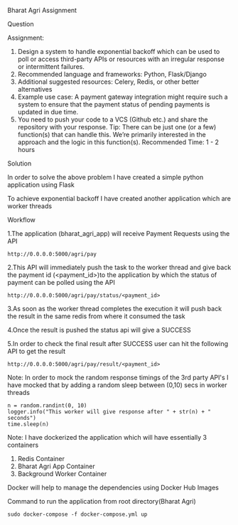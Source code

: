 Bharat Agri Assignment

Question

Assignment:
1. Design a system to handle exponential backoff which can be used to poll or access
third-party APIs or resources with an irregular response or intermittent failures.
2. Recommended language and frameworks: Python, Flask/Django
3. Additional suggested resources: Celery, Redis, or other better alternatives
4. Example use case: A payment gateway integration might require such a system to
ensure that the payment status of pending payments is updated in due time.
5. You need to push your code to a VCS (Github etc.) and share the repository with
your response.
Tip: There can be just one (or a few) function(s) that can handle this. We’re primarily
interested in the approach and the logic in this function(s).
Recommended Time: 1 - 2 hours
   

Solution

In order to solve the above problem I have created a simple python application
using Flask 

To achieve exponential backoff I have created another application which are
worker threads

Workflow

1.The application (bharat_agri_app) will receive Payment Requests
using the API

    http://0.0.0.0:5000/agri/pay

2.This API will immediately push the task to the worker thread
and give back the payment id (<payment_id>)to the application 
by which the status of payment can be polled using the API

    http://0.0.0.0:5000/agri/pay/status/<payment_id>

3.As soon as the worker thread completes the execution it will push back the
result in the same redis from where it consumed the task

4.Once the result is pushed the status api will give a SUCCESS

5.In order to check the final result after SUCCESS user can hit the 
following API to get the result

    http://0.0.0.0:5000/agri/pay/result/<payment_id>

Note: In order to mock the random response timings of the 3rd party API's 
I have mocked that by adding a random sleep between (0,10) secs in worker threads

    n = random.randint(0, 10)
    logger.info("This worker will give response after " + str(n) + " seconds")
    time.sleep(n)

Note: I have dockerized the application which will have essentially 3 containers
1. Redis Container
2. Bharat Agri App Container
3. Background Worker Container

Docker will help to manage the dependencies using Docker Hub Images

Command to run the application from root directory(Bharat Agri)

    sudo docker-compose -f docker-compose.yml up




